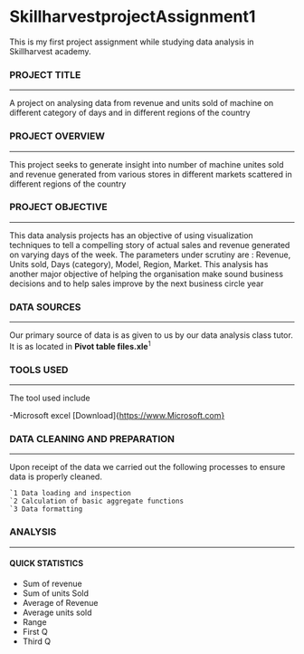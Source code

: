 # SkillharvestprojectAssignment1

This is my first project assignment while studying data analysis in Skillharvest academy. 

### PROJECT TITLE
---
A project on analysing data from revenue and units sold of machine on different category of days and in different regions of the country

### PROJECT OVERVIEW
---
This project seeks to generate insight into number of machine unites sold and revenue generated from various stores in different markets scattered in different regions of the country

### PROJECT OBJECTIVE
---
This data analysis projects has an objective of using visualization techniques to tell a compelling story of actual sales and revenue generated on varying days of the week. The parameters under scrutiny are : Revenue, Units sold, Days (category), Model, Region, Market. This analysis has another major objective of helping the organisation make sound business decisions and to help sales improve by the next business circle year

### DATA SOURCES
---
Our primary source of data is as given to us by our data analysis class tutor. It is as located in **Pivot table files.xle**<sup>1</sup>

### TOOLS USED
---
The tool used include 

-Microsoft excel [Download]{https://www.Microsoft.com}

### DATA CLEANING AND PREPARATION
___
Upon receipt of the data we carried out the following processes to ensure data is properly cleaned. 

	`1 Data loading and inspection
	`2 Calculation of basic aggregate functions
	`3 Data formatting

 ### ANALYSIS 
 ---
 #### QUICK STATISTICS
- Sum of revenue
- Sum of units Sold
- Average of Revenue
- Average units sold
- Range
- First Q
- Third Q



